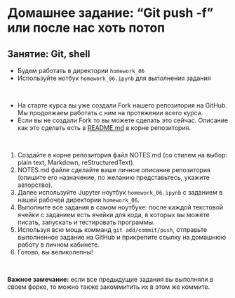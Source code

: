 # Домашнее задание: “Git push -f” или после нас хоть потоп
## Занятие: Git, shell

* Будем работать в директории `homework_06`
* Используйте нотбук `homework_06.ipynb` для выполнения задания

<br>

* На старте курса вы уже создали Fork нашего репозитория на GitHub. Мы продолжаем работать с ним на протяжении всего курса. 
* Если вы не создали Fork то вы можете сделать это сейчас. Описание как это сделать есть в [README.md](README.md) в корне репозитория.

<br>

1. Создайте в корне репозитория файл NOTES.md (со стилем на выбор: plain text, Markdown, reStructuredText).
2. NOTES.md файле сделайте ваше личное описание репозитория (опишите его назначение, по желанию представьтесь, укажите авторство).
3. Далее используйте Jupyter ноутбук `homework_06.ipynb` с заданием в нашей рабочей директории `homework_06`.
4. Выполните все задания в самом ноутбуке: после каждой текстовой ячейки с заданием есть ячейки для кода, в которых вы можете писать, запускать и тестировать программы.
5. Используя всю мощь комманд `git add/commit/push`, отправьте выполненное задание на GitHub и прикрепите ссылку на домашнюю работу в личном кабинете.
6. Готово, вы великолепны!

<br>

**Важное замечание:** если все предыдущие задания вы выполняли в своем форке, то можно также закоммитить их в этом же коммите.